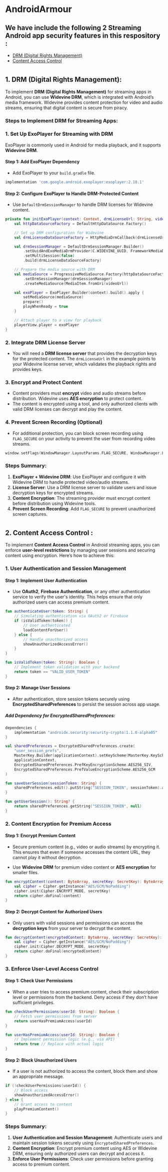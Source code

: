 # AndroidArmour

## We have include the following 2 Streaming Android app security features in this respository :
- [DRM (Digital Rights Management)](#section-1) 
- [Content Access Control](#section-2)

# <a name="section-1">
## 1. DRM (Digital Rights Management):
To implement **DRM (Digital Rights Management)** for streaming apps in Android, you can use **Widevine DRM**, which is integrated with Android’s media framework. Widevine provides content protection for video and audio streams, ensuring that digital content is secure from piracy.

### Steps to Implement DRM for Streaming Apps:

### 1. **Set Up ExoPlayer for Streaming with DRM**

ExoPlayer is commonly used in Android for media playback, and it supports **Widevine DRM**.

#### **Step 1: Add ExoPlayer Dependency**
   - Add ExoPlayer to your `build.gradle` file.

```groovy
implementation 'com.google.android.exoplayer:exoplayer:2.18.1'
```

#### **Step 2: Configure ExoPlayer to Handle DRM-Protected Content**
   - Use `DefaultDrmSessionManager` to handle DRM licenses for Widevine content.

```kotlin
private fun initExoPlayer(context: Context, drmLicenseUrl: String, videoUrl: String) {
    val httpDataSourceFactory = DefaultHttpDataSource.Factory()

    // Set up DRM configuration for Widevine
    val drmLicenseDataSourceFactory = HttpMediaDrmCallback(drmLicenseUrl, httpDataSourceFactory)

    val drmSessionManager = DefaultDrmSessionManager.Builder()
        .setUuidAndExoMediaDrmProvider(C.WIDEVINE_UUID, FrameworkMediaDrm.DEFAULT_PROVIDER)
        .setMultiSession(false)
        .build(drmLicenseDataSourceFactory)

    // Prepare the media source with DRM
    val mediaSource = ProgressiveMediaSource.Factory(httpDataSourceFactory)
        .setDrmSessionManager(drmSessionManager)
        .createMediaSource(MediaItem.fromUri(videoUrl))

    val exoPlayer = ExoPlayer.Builder(context).build().apply {
        setMediaSource(mediaSource)
        prepare()
        playWhenReady = true
    }

    // Attach player to a view for playback
    playerView.player = exoPlayer
}
```

### 2. **Integrate DRM License Server**

- You will need a **DRM license server** that provides the decryption keys for the protected content. The `drmLicenseUrl` in the example points to your Widevine license server, which validates the playback rights and provides keys.

### 3. **Encrypt and Protect Content**

- Content providers must **encrypt** video and audio streams before distribution. Widevine uses **AES encryption** to protect content.
- The content is encrypted using a tool, and only authorized clients with valid DRM licenses can decrypt and play the content.

### 4. **Prevent Screen Recording (Optional)**

- For additional protection, you can block screen recording using `FLAG_SECURE` on your activity to prevent the user from recording video streams.

```kotlin
window.setFlags(WindowManager.LayoutParams.FLAG_SECURE, WindowManager.LayoutParams.FLAG_SECURE)
```

### Steps Summary:
1. **ExoPlayer + Widevine DRM**: Use ExoPlayer and configure it with Widevine DRM to handle protected video/audio streams.
2. **License Server**: Use a DRM license server to validate users and issue decryption keys for encrypted streams.
3. **Content Encryption**: The streaming provider must encrypt content before distribution using Widevine tools.
4. **Prevent Screen Recording**: Add `FLAG_SECURE` to prevent unauthorized screen captures.
</a>

# <a name="section-2">

## 2. Content Access Control :

To implement **Content Access Control** in Android streaming apps, you can enforce **user-level restrictions** by managing user sessions and securing content using encryption. Here’s how to achieve this:

### 1. **User Authentication and Session Management**

#### **Step 1: Implement User Authentication**
   - Use **OAuth2**, **Firebase Authentication**, or any other authentication service to verify the user's identity. This helps ensure that only authorized users can access premium content.

```kotlin
fun authenticateUser(token: String) {
    // Simulating authentication via OAuth2 or Firebase
    if (isValidToken(token)) {
        // User authenticated
        loadContentForUser()
    } else {
        // Handle unauthorized access
        showUnauthorizedAccessError()
    }
}

fun isValidToken(token: String): Boolean {
    // Implement token validation with your backend
    return token == "VALID_USER_TOKEN"
}
```

#### **Step 2: Manage User Sessions**
   - After authentication, store session tokens securely using **EncryptedSharedPreferences** to persist the session across app usage.

##### **Add Dependency for EncryptedSharedPreferences:**
```groovy
dependencies {
    implementation "androidx.security:security-crypto:1.1.0-alpha05"
}
```

```kotlin
val sharedPreferences = EncryptedSharedPreferences.create(
    "user_session_prefs",
    MasterKey.Builder(applicationContext).setKeyScheme(MasterKey.KeyScheme.AES256_GCM).build(),
    applicationContext,
    EncryptedSharedPreferences.PrefKeyEncryptionScheme.AES256_SIV,
    EncryptedSharedPreferences.PrefValueEncryptionScheme.AES256_GCM
)

fun saveUserSession(sessionToken: String) {
    sharedPreferences.edit().putString("SESSION_TOKEN", sessionToken).apply()
}

fun getUserSession(): String? {
    return sharedPreferences.getString("SESSION_TOKEN", null)
}
```

### 2. **Content Encryption for Premium Access**

#### **Step 1: Encrypt Premium Content**
   - Secure premium content (e.g., video or audio streams) by encrypting it. This ensures that even if someone accesses the content URL, they cannot play it without decryption.

   - Use **Widevine DRM** for premium video content or **AES encryption** for smaller files.

```kotlin
fun encryptContent(content: ByteArray, secretKey: SecretKey): ByteArray {
    val cipher = Cipher.getInstance("AES/GCM/NoPadding")
    cipher.init(Cipher.ENCRYPT_MODE, secretKey)
    return cipher.doFinal(content)
}
```

#### **Step 2: Decrypt Content for Authorized Users**
   - Only users with valid sessions and permissions can access the **decryption keys** from your server to decrypt the content.

```kotlin
fun decryptContent(encryptedContent: ByteArray, secretKey: SecretKey): ByteArray {
    val cipher = Cipher.getInstance("AES/GCM/NoPadding")
    cipher.init(Cipher.DECRYPT_MODE, secretKey)
    return cipher.doFinal(encryptedContent)
}
```

### 3. **Enforce User-Level Access Control**

#### **Step 1: Check User Permissions**
   - When a user tries to access premium content, check their subscription level or permissions from the backend. Deny access if they don’t have sufficient privileges.

```kotlin
fun checkUserPermissions(userId: String): Boolean {
    // Fetch user permissions from server
    return userHasPremiumAccess(userId)
}

fun userHasPremiumAccess(userId: String): Boolean {
    // Implement permission logic (e.g., via API)
    return true // Replace with actual logic
}
```

#### **Step 2: Block Unauthorized Users**
   - If a user is not authorized to access the content, block them and show an appropriate message.

```kotlin
if (!checkUserPermissions(userId)) {
    // Block access
    showUnauthorizedAccessError()
} else {
    // Grant access to content
    playPremiumContent()
}
```

### Steps Summary:
1. **User Authentication and Session Management**: Authenticate users and maintain session tokens securely using `EncryptedSharedPreferences`.
2. **Content Encryption**: Encrypt premium content using AES or Widevine DRM, ensuring only authorized users can decrypt and access it.
3. **Enforce User Permissions**: Check user permissions before granting access to premium content.

</a>
